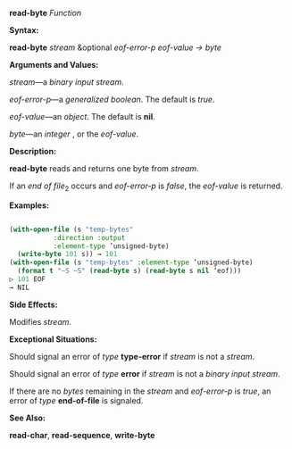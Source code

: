 **read-byte** *Function* 



**Syntax:** 



**read-byte** *stream* &amp;optional *eof-error-p eof-value → byte* 



**Arguments and Values:** 



*stream*—a *binary input stream*. 



*eof-error-p*—a *generalized boolean*. The default is *true*. 



*eof-value*—an *object*. The default is **nil**. 



*byte*—an *integer* , or the *eof-value*. 



**Description:** 



**read-byte** reads and returns one byte from *stream*. 



If an *end of file*<sub>2</sub> occurs and *eof-error-p* is *false*, the *eof-value* is returned. 



**Examples:**
```lisp

(with-open-file (s "temp-bytes" 
		   :direction :output 
		   :element-type ’unsigned-byte) 
  (write-byte 101 s)) → 101 
(with-open-file (s "temp-bytes" :element-type ’unsigned-byte) 
  (format t "~S ~S" (read-byte s) (read-byte s nil ’eof))) 
▷ 101 EOF 
→ NIL 

```
**Side Effects:** 



Modifies *stream*. 



**Exceptional Situations:** 



Should signal an error of *type* **type-error** if *stream* is not a *stream*. 



Should signal an error of *type* **error** if *stream* is not a *binary input stream*. 



If there are no *bytes* remaining in the *stream* and *eof-error-p* is *true*, an error of *type* **end-of-file** is signaled. 



**See Also:** 



**read-char**, **read-sequence**, **write-byte** 







 



 



